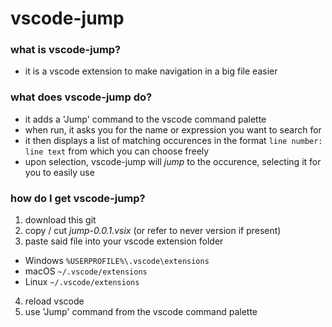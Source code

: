 # vscode-jump
### what is vscode-jump?
- it is a vscode extension to make navigation in a big file easier
### what does vscode-jump do?
- it adds a 'Jump' command to the vscode command palette
- when run, it asks you for the name or expression you want to search for
- it then displays a list of matching occurences in the format ``line number: line text`` from which you can choose freely
- upon selection, vscode-jump will *jump* to the occurence, selecting it for you to easily use
### how do I get vscode-jump?
1. download this git
2. copy / cut *jump-0.0.1.vsix* (or refer to never version if present)
3. paste said file into your vscode extension folder
-   Windows  `%USERPROFILE%\.vscode\extensions`
-   macOS  `~/.vscode/extensions`
-   Linux  `~/.vscode/extensions`
4. reload vscode
5. use 'Jump' command from the vscode command palette